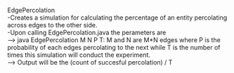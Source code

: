 EdgePercolation    
-Creates a simulation for calculating the percentage of an entity percolating  
across edges to the other side.  
-Upon calling EdgePercolation.java the perameters are   
--> java EdgePercolation M N P T: M and N are M*N edges where P is the probability of each edges percolating to the next  while T is the number of times  this simulation will conduct the experiment.  
--> Output will be the (count of succesful percolation) / T  
